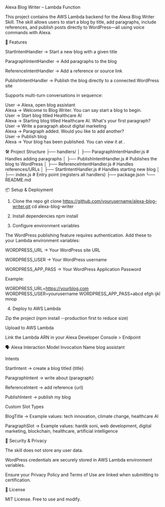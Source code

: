 Alexa Blog Writer – Lambda Function

This project contains the AWS Lambda backend for the Alexa Blog Writer Skill.
The skill allows users to start a blog by title, add paragraphs, include references, and publish posts directly to WordPress—all using voice commands with Alexa.

🚀 Features

StartIntentHandler → Start a new blog with a given title

ParagraphIntentHandler → Add paragraphs to the blog

ReferenceIntentHandler → Add a reference or source link

PublishIntentHandler → Publish the blog directly to a connected WordPress site

Supports multi-turn conversations in sequence:

User → Alexa, open blog assistant  
Alexa → Welcome to Blog Writer. You can say start a blog to begin.  
User → Start blog titled Healthcare AI  
Alexa → Starting blog titled Healthcare AI. What's your first paragraph?  
User → Write a paragraph about digital marketing  
Alexa → Paragraph added. Would you like to add another?  
User → Publish blog  
Alexa → Your blog has been published. You can view it at <WordPress URL>.  

🛠️ Project Structure
├── handlers/
│   ├── ParagraphIntentHandler.js   # Handles adding paragraphs
│   ├── PublishIntentHandler.js     # Publishes the blog to WordPress
│   ├── ReferenceIntentHandler.js   # Handles references/URLs
│   ├── StartIntentHandler.js       # Handles starting new blog
│
├── index.js                        # Entry point (registers all handlers)
├── package.json
└── README.md

📦 Setup & Deployment
1. Clone the repo
git clone https://github.com/yourusername/alexa-blog-writer.git
cd alexa-blog-writer

2. Install dependencies
npm install

3. Configure environment variables

The WordPress publishing feature requires authentication. Add these to your Lambda environment variables:

WORDPRESS_URL → Your WordPress site URL

WORDPRESS_USER → Your WordPress username

WORDPRESS_APP_PASS → Your WordPress Application Password

Example:

WORDPRESS_URL=https://yourblog.com
WORDPRESS_USER=yourusername
WORDPRESS_APP_PASS=abcd efgh ijkl mnop

4. Deploy to AWS Lambda

Zip the project (npm install --production first to reduce size)

Upload to AWS Lambda

Link the Lambda ARN in your Alexa Developer Console > Endpoint

🗣️ Alexa Interaction Model
Invocation Name
blog assistant

Intents

StartIntent → create a blog titled {title}

ParagraphIntent → write about {paragraph}

ReferenceIntent → add reference {url}

PublishIntent → publish my blog

Custom Slot Types

BlogTitle → Example values: tech innovation, climate change, healthcare AI

ParagraphSlot → Example values: hardik soni, web development, digital marketing, blockchain, healthcare, artificial intelligence

🔐 Security & Privacy

The skill does not store any user data.

WordPress credentials are securely stored in AWS Lambda environment variables.

Ensure your Privacy Policy and Terms of Use are linked when submitting to certification.

📜 License

MIT License. Free to use and modify.
